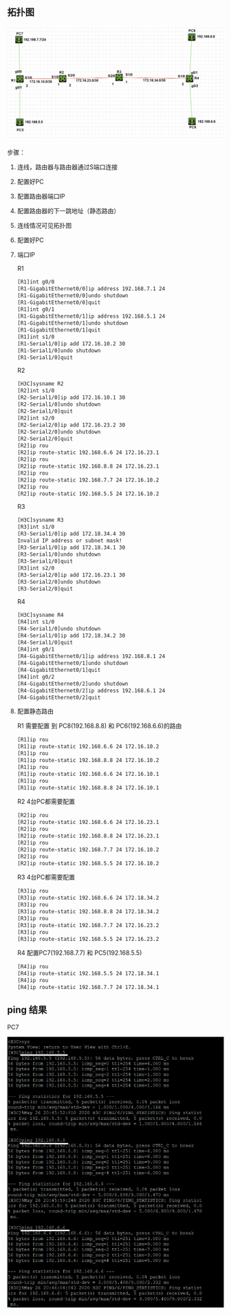 ## 拓扑图

![image-20200526202743938](img/image-20200526202743938.png)



步骤：

1.  连线，路由器与路由器通过S端口连接
2.  配置好PC
3.  配置路由器端口IP
4.  配置路由器的下一跳地址（静态路由）



1.  连线情况可见拓扑图

2.  配置好PC

3.  端口IP

    R1

    ```
    [R1]int g0/0
    [R1-GigabitEthernet0/0]ip address 192.168.7.1 24
    [R1-GigabitEthernet0/0]undo shutdown
    [R1-GigabitEthernet0/0]quit
    [R1]int g0/1
    [R1-GigabitEthernet0/1]ip address 192.168.5.1 24
    [R1-GigabitEthernet0/1]undo shutdown
    [R1-GigabitEthernet0/1]quit
    [R1]int s1/0
    [R1-Serial1/0]ip add 172.16.10.2 30
    [R1-Serial1/0]undo shutdown
    [R1-Serial1/0]quit
    ```

    R2

    ```
    [H3C]sysname R2
    [R2]int s1/0
    [R2-Serial1/0]ip add 172.16.10.1 30
    [R2-Serial1/0]undo shutdown
    [R2-Serial1/0]quit
    [R2]int s2/0
    [R2-Serial2/0]ip add 172.16.23.2 30
    [R2-Serial2/0]undo shutdown
    [R2-Serial2/0]quit
    [R2]ip rou
    [R2]ip route-static 192.168.6.6 24 172.16.23.1
    [R2]ip rou
    [R2]ip route-static 192.168.8.8 24 172.16.23.1
    [R2]ip rou
    [R2]ip route-static 192.168.7.7 24 172.16.10.2
    [R2]ip rou
    [R2]ip route-static 192.168.5.5 24 172.16.10.2
    ```

    R3

    ```
    [H3C]sysname R3
    [R3]int s1/0
    [R3-Serial1/0]ip add 172.18.34.4 30
    Invalid IP address or subnet mask!
    [R3-Serial1/0]ip add 172.18.34.1 30
    [R3-Serial1/0]undo shutdown
    [R3-Serial1/0]quit
    [R3]int s2/0
    [R3-Serial2/0]ip add 172.16.23.1 30
    [R3-Serial2/0]undo shutdown
    [R3-Serial2/0]quit
    ```

    R4

    ```
    [H3C]sysname R4
    [R4]int s1/0
    [R4-Serial1/0]undo shutdown
    [R4-Serial1/0]ip add 172.18.34.2 30
    [R4-Serial1/0]quit
    [R4]int g0/1
    [R4-GigabitEthernet0/1]ip address 192.168.8.1 24
    [R4-GigabitEthernet0/1]undo shutdown
    [R4-GigabitEthernet0/1]quit
    [R4]int g0/2
    [R4-GigabitEthernet0/2]undo shutdown
    [R4-GigabitEthernet0/2]ip address 192.168.6.1 24
    [R4-GigabitEthernet0/2]quit
    ```

4.  配置静态路由

    R1 需要配置 到 PC8(192.168.8.8)  和  PC6(192.168.6.6)的路由

    ```
    [R1]ip rou
    [R1]ip route-static 192.168.6.6 24 172.16.10.2
    [R1]ip rou
    [R1]ip route-static 192.168.8.8 24 172.16.10.2
    [R1]ip rou
    [R1]ip route-static 192.168.6.6 24 172.16.10.1
    [R1]ip rou
    [R1]ip route-static 192.168.8.8 24 172.16.10.1
    ```

    R2  4台PC都需要配置

    ```
    [R2]ip rou
    [R2]ip route-static 192.168.6.6 24 172.16.23.1
    [R2]ip rou
    [R2]ip route-static 192.168.8.8 24 172.16.23.1
    [R2]ip rou
    [R2]ip route-static 192.168.7.7 24 172.16.10.2
    [R2]ip rou
    [R2]ip route-static 192.168.5.5 24 172.16.10.2
    ```

    R3 4台PC都需要配置

    ```
    [R3]ip rou
    [R3]ip route-static 192.168.6.6 24 172.18.34.2
    [R3]ip rou
    [R3]ip route-static 192.168.8.8 24 172.18.34.2
    [R3]ip rou
    [R3]ip route-static 192.168.7.7 24 172.16.23.2
    [R3]ip rou
    [R3]ip route-static 192.168.5.5 24 172.16.23.2
    ```

    R4 配置PC7(192.168.7.7)  和 PC5(192.168.5.5)

    ```
    [R4]ip rou
    [R4]ip route-static 192.168.5.5 24 172.18.34.1
    [R4]ip rou
    [R4]ip route-static 192.168.7.7 24 172.18.34.1
    ```



## ping 结果

PC7 

![image-20200526204713547](img/image-20200526204713547.png)